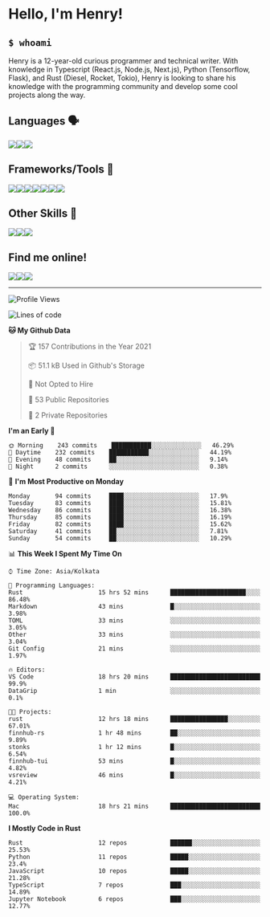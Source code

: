 
<h1>Hello, I'm Henry!</h1>

<h2><code>$ whoami</code></h2>

Henry is a 12-year-old curious programmer and technical writer. With knowledge in Typescript (React.js, Node.js, Next.js), Python (Tensorflow, Flask), and Rust (Diesel, Rocket, Tokio), Henry is looking to share his knowledge with the programming community and develop some cool projects along the way.

<h2>Languages 🗣️</h2>

<img src="https://img.shields.io/badge/typescript%20-%23007ACC.svg?&style=for-the-badge&logo=typescript&logoColor=white"/><img src="https://img.shields.io/badge/python%20-%2314354C.svg?&style=for-the-badge&logo=python&logoColor=white"/><img src="https://img.shields.io/badge/rust-%23000000.svg?&style=for-the-badge&logo=rust&logoColor=white"/>

<h2>Frameworks/Tools 🔧</h2>

<img src="https://img.shields.io/badge/express.js%20-%23404d59.svg?&style=for-the-badge"/><img src="https://img.shields.io/badge/react%20-%2320232a.svg?&style=for-the-badge&logo=react&logoColor=%2361DAFB"/><img src="https://img.shields.io/badge/tailwindcss%20-%2338B2AC.svg?&style=for-the-badge&logo=tailwind-css&logoColor=white"/><img src="https://img.shields.io/badge/flask%20-%23000.svg?&style=for-the-badge&logo=flask&logoColor=white"/><img src="https://img.shields.io/badge/firebase%20-%23039BE5.svg?&style=for-the-badge&logo=firebase"/><img src ="https://img.shields.io/badge/postgres-%23316192.svg?&style=for-the-badge&logo=postgresql&logoColor=white"/><img src="https://img.shields.io/badge/TensorFlow%20-%23FF6F00.svg?&style=for-the-badge&logo=TensorFlow&logoColor=white" />

<h2>Other Skills 🤹</h2>

<img src="https://img.shields.io/badge/git%20-%23F05033.svg?&style=for-the-badge&logo=git&logoColor=white"/><img src="https://img.shields.io/badge/github%20-%23121011.svg?&style=for-the-badge&logo=github&logoColor=white"/><img src="https://img.shields.io/badge/vercel%20-%23000000.svg?&style=for-the-badge&logo=vercel&logoColor=white"/>

<h2>Find me online!</h2>

<a target="_blank" href="https://dev.to/hb"><img src="https://img.shields.io/badge/dev.to-%2312100E.svg?&style=for-the-badge&logo=dev.to&logoColor=white"></img></a><a target="_blank" href="https://stackoverflow.com/users/13753914/henry"><img src="https://img.shields.io/badge/-Stack%20overflow-FE7A16?style=for-the-badge&logo=stack-overflow&logoColor=white"/></a><a target="_blank" href="https://twitter.com/henryboisdequin"><img src="https://img.shields.io/badge/henryboisdequin%20-%231DA1F2.svg?&style=for-the-badge&logo=Twitter&logoColor=white"></img></a>

---
<!--START_SECTION:waka-->
![Profile Views](http://img.shields.io/badge/Profile%20Views-19-blue)

![Lines of code](https://img.shields.io/badge/From%20Hello%20World%20I%27ve%20Written-232290%20lines%20of%20code-blue)

**🐱 My Github Data** 

> 🏆 157 Contributions in the Year 2021
 > 
> 📦 51.1 kB Used in Github's Storage 
 > 
> 🚫 Not Opted to Hire
 > 
> 📜 53 Public Repositories 
 > 
> 🔑 2 Private Repositories  
 > 
**I'm an Early 🐤** 

```text
🌞 Morning    243 commits    ███████████░░░░░░░░░░░░░░   46.29% 
🌆 Daytime    232 commits    ███████████░░░░░░░░░░░░░░   44.19% 
🌃 Evening    48 commits     ██░░░░░░░░░░░░░░░░░░░░░░░   9.14% 
🌙 Night      2 commits      ░░░░░░░░░░░░░░░░░░░░░░░░░   0.38%

```
📅 **I'm Most Productive on Monday** 

```text
Monday       94 commits     ████░░░░░░░░░░░░░░░░░░░░░   17.9% 
Tuesday      83 commits     ████░░░░░░░░░░░░░░░░░░░░░   15.81% 
Wednesday    86 commits     ████░░░░░░░░░░░░░░░░░░░░░   16.38% 
Thursday     85 commits     ████░░░░░░░░░░░░░░░░░░░░░   16.19% 
Friday       82 commits     ████░░░░░░░░░░░░░░░░░░░░░   15.62% 
Saturday     41 commits     ██░░░░░░░░░░░░░░░░░░░░░░░   7.81% 
Sunday       54 commits     ██░░░░░░░░░░░░░░░░░░░░░░░   10.29%

```


📊 **This Week I Spent My Time On** 

```text
⌚︎ Time Zone: Asia/Kolkata

💬 Programming Languages: 
Rust                     15 hrs 52 mins      █████████████████████░░░░   86.48% 
Markdown                 43 mins             █░░░░░░░░░░░░░░░░░░░░░░░░   3.98% 
TOML                     33 mins             ░░░░░░░░░░░░░░░░░░░░░░░░░   3.05% 
Other                    33 mins             ░░░░░░░░░░░░░░░░░░░░░░░░░   3.04% 
Git Config               21 mins             ░░░░░░░░░░░░░░░░░░░░░░░░░   1.97%

🔥 Editors: 
VS Code                  18 hrs 20 mins      █████████████████████████   99.9% 
DataGrip                 1 min               ░░░░░░░░░░░░░░░░░░░░░░░░░   0.1%

🐱‍💻 Projects: 
rust                     12 hrs 18 mins      ████████████████░░░░░░░░░   67.01% 
finnhub-rs               1 hr 48 mins        ██░░░░░░░░░░░░░░░░░░░░░░░   9.89% 
stonks                   1 hr 12 mins        █░░░░░░░░░░░░░░░░░░░░░░░░   6.54% 
finnhub-tui              53 mins             █░░░░░░░░░░░░░░░░░░░░░░░░   4.82% 
vsreview                 46 mins             █░░░░░░░░░░░░░░░░░░░░░░░░   4.21%

💻 Operating System: 
Mac                      18 hrs 21 mins      █████████████████████████   100.0%

```

**I Mostly Code in Rust** 

```text
Rust                     12 repos            ██████░░░░░░░░░░░░░░░░░░░   25.53% 
Python                   11 repos            █████░░░░░░░░░░░░░░░░░░░░   23.4% 
JavaScript               10 repos            █████░░░░░░░░░░░░░░░░░░░░   21.28% 
TypeScript               7 repos             ███░░░░░░░░░░░░░░░░░░░░░░   14.89% 
Jupyter Notebook         6 repos             ███░░░░░░░░░░░░░░░░░░░░░░   12.77%

```



<!--END_SECTION:waka-->

